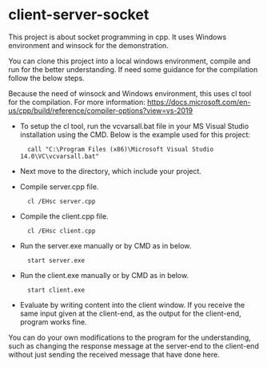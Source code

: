 # client-server-socket
This project is about socket programming in cpp. It uses Windows environment and winsock for the demonstration.

You can clone this project into a local windows environment, compile and run for the better understanding. If need some guidance for the compilation follow the below steps. 

Because the need of winsock and Windows environment, this uses cl tool for the compilation. For more information: https://docs.microsoft.com/en-us/cpp/build/reference/compiler-options?view=vs-2019

* To setup the cl tool, run the vcvarsall.bat file in your MS Visual Studio installation using the CMD. Below is the example used for this project:

		call "C:\Program Files (x86)\Microsoft Visual Studio 14.0\VC\vcvarsall.bat"
	
* Next move to the directory, which include your project. 

* Compile server.cpp file. 
		
		cl /EHsc server.cpp

* Compile the client.cpp file.

		cl /EHsc client.cpp
		
* Run the server.exe manually or by CMD as in below. 
	
		start server.exe

* Run the client.exe manually or by CMD as in below. 

		start client.exe
		
* Evaluate by writing content into the client window. If you receive the same input given at the client-end, as the output for the client-end, program works fine. 

You can do your own modifications to the program for the understanding, such as changing the response message at the server-end to the client-end without just sending the received message that have done here.    
	
